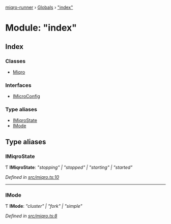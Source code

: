 [miqro-runner](../README.md) › [Globals](../globals.md) › ["index"](_index_.md)

# Module: "index"

## Index

### Classes

* [Miqro](../classes/_index_.miqro.md)

### Interfaces

* [IMicroConfig](../interfaces/_index_.imicroconfig.md)

### Type aliases

* [IMiqroState](_index_.md#imiqrostate)
* [IMode](_index_.md#imode)

## Type aliases

###  IMiqroState

Ƭ **IMiqroState**: *"stopping" | "stopped" | "starting" | "started"*

*Defined in [src/miqro.ts:10](https://github.com/claukers/miqro-runner/blob/0ec0b40/src/miqro.ts#L10)*

___

###  IMode

Ƭ **IMode**: *"cluster" | "fork" | "simple"*

*Defined in [src/miqro.ts:8](https://github.com/claukers/miqro-runner/blob/0ec0b40/src/miqro.ts#L8)*
